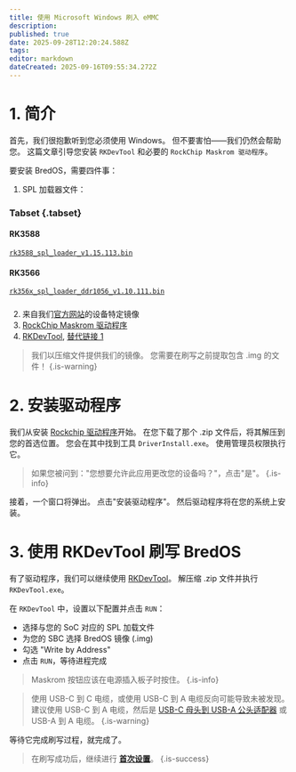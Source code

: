 ```yaml
---
title: 使用 Microsoft Windows 刷入 eMMC
description:
published: true
date: 2025-09-28T12:20:24.588Z
tags:
editor: markdown
dateCreated: 2025-09-16T09:55:34.272Z
---
```


# 1. 简介

首先，我们很抱歉听到您必须使用 Windows。
但不要害怕——我们仍然会帮助您。
这篇文章引导您安装 `RKDevTool` 和必要的 `RockChip Maskrom 驱动程序`。

要安装 BredOS，需要四件事：

1. SPL 加载器文件：

### Tabset {.tabset}

#### RK3588

[`rk3588_spl_loader_v1.15.113.bin`](https://dl.radxa.com/rock5/sw/images/loader/rk3588_spl_loader_v1.15.113.bin)

#### RK3566

[`rk356x_spl_loader_ddr1056_v1.10.111.bin`](https://dl.radxa.com/rock3/images/loader/rock-3a/rk356x_spl_loader_ddr1056_v1.10.111.bin)

###

2. 来自我们[官方网站](https://bredos.org/download.html)的设备特定镜像
3. [RockChip Maskrom 驱动程序](https://dl.radxa.com/tools/windows/)
4. [RKDevTool](https://docs.radxa.com/en/compute-module/cm5/radxa-os/low-level-dev/rkdevtool), [替代链接 1](https://dl.radxa.com/tools/windows/)

> 我们以压缩文件提供我们的镜像。 您需要在刷写之前提取包含 .img 的文件！
> {.is-warning}

# 2. 安装驱动程序

我们从安装 [Rockchip 驱动程序](https://dl.radxa.com/tools/windows/DriverAssitant_v5.0.zip)开始。 在您下载了那个 .zip 文件后，将其解压到您的首选位置。
您会在其中找到工具 `DriverInstall.exe`。 使用管理员权限执行它。

> 如果您被问到："您想要允许此应用更改您的设备吗？"，点击"是"。
> {.is-info}

接着，一个窗口将弹出。 点击"安装驱动程序"。 然后驱动程序将在您的系统上安装。

# 3. 使用 RKDevTool 刷写 BredOS

有了驱动程序，我们可以继续使用 [RKDevTool](https://docs.radxa.com/en/compute-module/cm5/radxa-os/low-level-dev/rkdevtool)。 解压缩 .zip 文件并执行 `RKDevTool.exe`。

在 `RKDevTool` 中，设置以下配置并点击 `RUN`：

- 选择与您的 SoC 对应的 SPL 加载文件
- 为您的 SBC 选择 BredOS 镜像 (.img)
- 勾选 "Write by Address"
- 点击 `RUN`，等待进程完成

> Maskrom 按钮应该在电源插入板子时按住。
> {.is-info}

> 使用 USB-C 到 C 电缆，或使用 USB-C 到 A 电缆反向可能导致未被发现。
> 建议使用 USB-C 到 A 电缆，然后是 [USB-C 母头到 USB-A 公头适配器](https://www.aliexpress.com/item/1005004767752226.html) 或 USB-A 到 A 电缆。
> {.is-warning}

等待它完成刷写过程，就完成了。

> 在刷写成功后，继续进行 [**首次设置**](/en/install/first-setup)。
> {.is-success}